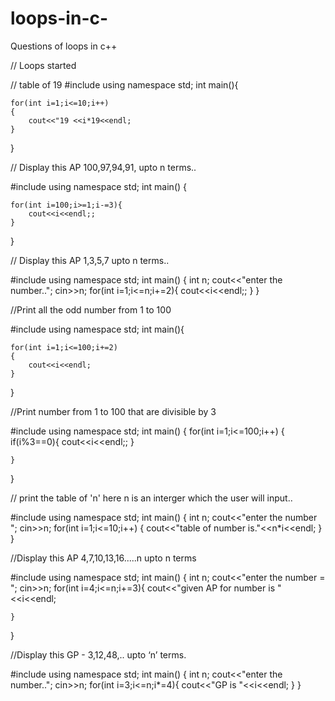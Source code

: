 # loops-in-c-
Questions of loops in c++



// Loops started

// table of 19
#include<iostream>
using namespace std;
int main(){
    
    for(int i=1;i<=10;i++)
    {
        cout<<"19 <<i*19<<endl;
    }
}



// Display this AP 100,97,94,91, upto n terms..

#include<iostream>
using namespace std;
int main()
{
    
    for(int i=100;i>=1;i-=3){
        cout<<i<<endl;;
    }
}



// Display this AP 1,3,5,7 upto n terms..

#include<iostream>
using namespace std;
int main()
{
    int n;
    cout<<"enter the number..";
    cin>>n;
    for(int i=1;i<=n;i+=2){
        cout<<i<<endl;;
    }
}


//Print all the odd number from 1 to 100

#include<iostream>
using namespace std;
int main(){
    
    for(int i=1;i<=100;i+=2)
    {
        cout<<i<<endl;
    }
}


//Print number from 1 to 100 that are divisible by 3

#include<iostream>
using namespace std;
int main()
{
    for(int i=1;i<=100;i++)
    {
        if(i%3==0){
            cout<<i<<endl;;
        }
        
    }
}



// print the table of 'n' here n is an interger which the user will input..

#include<iostream>
using namespace std;
int main()
{
    int  n;
    cout<<"enter the number ";
    cin>>n;
    for(int i=1;i<=10;i++)
    {
        cout<<"table of number is."<<n*i<<endl;
    }
}


//Display this AP 4,7,10,13,16.....n upto n terms 

#include<iostream>
using namespace std;
int main()
{
    int n;
    cout<<"enter the number = ";
    cin>>n;
    for(int i=4;i<=n;i+=3){
        cout<<"given AP for number is   "<<i<<endl;
        
    }
}


//Display this GP - 3,12,48,.. upto ‘n’ terms.

#include<iostream>
using namespace std;
int main()
{
    int n;
    cout<<"enter the number..";
    cin>>n;
    for(int i=3;i<=n;i*=4){
        cout<<"GP is  "<<i<<endl;
    }
}




